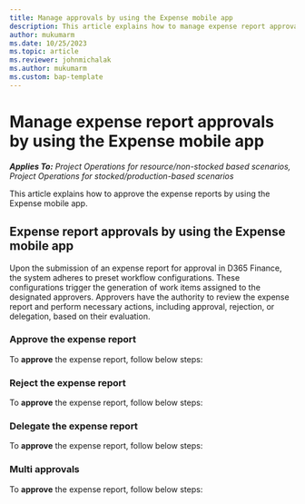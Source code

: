 ```yaml
---
title: Manage approvals by using the Expense mobile app
description: This article explains how to manage expense report approval by using the Expense mobile app.
author: mukumarm
ms.date: 10/25/2023
ms.topic: article
ms.reviewer: johnmichalak
ms.author: mukumarm
ms.custom: bap-template
---
```


# Manage expense report approvals by using the Expense mobile app

_**Applies To:** Project Operations for resource/non-stocked based scenarios, Project Operations for stocked/production-based scenarios_

This article explains how to approve the expense reports by using the Expense mobile app.

## Expense report approvals by using the Expense mobile app
Upon the submission of an expense report for approval in D365 Finance, the system adheres to preset workflow configurations. These configurations trigger the generation of work items assigned to the designated approvers. Approvers have the authority to review the expense report and perform necessary actions, including approval, rejection, or delegation, based on their evaluation.

### Approve the expense report
To **approve** the expense report, follow below steps:

### Reject the expense report
To **approve** the expense report, follow below steps:

### Delegate the expense report
To **approve** the expense report, follow below steps:

### Multi approvals
To **approve** the expense report, follow below steps:

